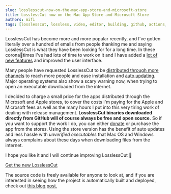 ```yaml
---
slug: losslesscut-now-on-the-mac-app-store-and-microsoft-store
title: LosslessCut now on the Mac App Store and Microsoft Store
authors: mifi
tags: [losslesscut, lossless, video, editor, building, github, actions, ci, continuous delivery, release]
---
```

LosslessCut has become more and more popular recently, and I've gotten literally over a hundred of emails from people thanking me and saying LosslessCut is what they have been looking for for a long time. In these corona🍺times I've had lots of time to work on it and I have added a [lot of new features](https://github.com/mifi/lossless-cut#features) and improved the user interface.

Many people have requested LosslessCut to be [distributed through more channels](https://github.com/mifi/lossless-cut/issues/218) to reach more people and ease installation and [auto updating](https://github.com/mifi/lossless-cut/issues/5). Major operating systems also show a scary warning now, when trying to open an executable downloaded from the internet.

<!--truncate-->

I decided to charge a small price for the apps distributed through the Microsoft and Apple stores, to cover the costs I'm paying for the Apple and Microsoft fees as well as the many hours I put into this very tiring work of dealing with release management. **LosslessCut binaries downloaded directly from GitHub will of course always be free and open source.** So if you want to support the work I do, you can either [donate](https://github.com/mifi/lossless-cut#donate-) or purchase the app from the stores. Using the store version has the benefit of auto updates and less hassle with *unverified executables* that Mac OS and Windows always complains about these days when downloading files from the internet.

I hope you like it and I will continue improving LosslessCut 🙌

[Get the new LosslessCut](https://mifi.no/losslesscut/)

The source code is freely available for anyone to look at, and if you are interested in seeing how the project is automatically built and deployed, check out [this blog post.](https://blog.mifi.no/2020/03/31/automated-electron-build-with-release-to-mac-app-store-microsoft-store-snapcraft/)